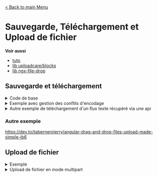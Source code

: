 [< Back to main Menu](https://github.com/gsoulie/angular-resources/blob/master/ng-sheet.md)    

# Sauvegarde, Téléchargement et Upload de fichier

**Voir aussi**
* [tuto](https://uploadcare.com/blog/how-to-upload-files-in-angular/)     
* [lib uploadcare/blocks](https://github.com/uploadcare/blocks)
* [lib ngx-file-drop](https://www.npmjs.com/package/ngx-file-drop?activeTab=readme)    

## Sauvegarde et téléchargement

<details>
    <summary>Code de base</summary>

Le principe est le suivant : créer un fichier "blob" contenant du text ou du contenu récupéré depuis un appel API par exemple, puis créer un lien de type ````<a href>```` invisible ayant pour url le fichier blob. On simule un clic sur ce lien qui va lancer le téléchargement du fichier


````typescript
filecontent = '';

saveFile() {
    const fileName = 'mon-fichier.txt';
    const file = new Blob([this.filecontent], { type: "text/plain" });

    const link = document.createElement('a');
    link.href = URL.createObjectURL(file);
    link.download = fileName;
    link.click();
    link.remove();
  }
````
</details>

<details>
    <summary>Exemple avec gestion des conflits d'encodage</summary>

````typescript
private createDataExportLink(fileContent: string) {
    const json = fileContent;
    let BOM = new Uint8Array([0xEF, 0xBB, 0xBF]); // pour régler les conflits d'encodage suite à l'ouverture dans excel
    let blob = new Blob([BOM, json]);
    
    //const blob = new Blob([json], {type: 'application/text'});
    
    const link = document.createElement('a');
    link.href = URL.createObjectURL(blob);
    link.download = `export-${this.currentDate.format('MM-YYYY')}.csv`;
    link.click();
  }
````
    
</details>

<details>
    <summary>Autre exemple de téléchargement d'un flux texte récupéré via une api</summary>

````typescript
this.apiService.getFile()
  .subscribe(res => {
    const json = res;
    const blob = new Blob([json], {type: 'application/text'});
    const link = document.createElement('a');
    link.href = URL.createObjectURL(blob);
    link.download = `export-${this.currentDate.format('MM-YYYY')}.txt`;
    link.click();
  })
````    
</details>


### Autre exemple
https://dev.to/tabernerojerry/angular-drag-and-drop-files-upload-made-simple-jb6

## Upload de fichier

<details>
    <summary>Exemple</summary>

*upload.component.html*
````html
<div>
  <h1>Drag and Drop Files Upload</h1>

  <div class="dnd-wrapper">
    <!-- Start Drop Zone -->
    <div class="upload-wrapper">
      <input
        #fileInput
        type="file"
        (change)="handleChange($event)"
        [accept]="allowedFileTypes"
      />
      <p>
        Drag and drop <br />
        file here to upload. <br />
        (PNG, JPG, SVG)
      </p>

      <button type="button" (click)="fileInput.click()">Browse File</button>
    </div>
    <!-- End Drop Zone -->

    <!-- Start Preview Image -->
    <div
      *ngIf="fileUrl && uploadFile"
      [ngStyle]="{ 'background-image': 'url(' + fileUrl + ')' }"
      class="uploaded-wrapper"
    >
      <div class="button-wrapper">
        <p>{{ uploadFile.name }}</p>

        <div>
          <button
            type="button"
            [disabled]="isUploading"
            (click)="handleUploadFile()"
          >
            {{ !isUploading ? "UPLOAD" : "UPLOADING..." }}
          </button>
          <button
            type="button"
            [disabled]="isUploading"
            (click)="handleRemovesFile()"
          >
            REMOVE
          </button>
        </div>
      </div>
    </div>
    <!-- End Preview Image -->
  </div>
</div>

````

*upload.component.ts*
````typescript
import { CommonModule } from '@angular/common';
import { Component, ElementRef, viewChild } from '@angular/core';
import { serialize } from 'object-to-formdata';

const ALLOWED_FILE_TYPES = [
  'image/jpeg',
  'image/png',
  'image/svg+xml',
];

@Component({
  selector: 'app-upload',
  standalone: true,
  imports: [CommonModule],
  templateUrl: './upload.component.html',
  styleUrl: './upload.component.scss'
})
export default class UploadComponent {
  fileInput = viewChild<ElementRef<HTMLDivElement>>('fileInput')

  allowedFileTypes = ALLOWED_FILE_TYPES;

  isUploading = false;
  fileUrl!: string | null;
  uploadFile!: File | null;

  handleChange(event: any) {
    const file = event.target.files[0] as File;

    if (this.allowedFileTypes.indexOf(file?.type) === -1) {
      alert('File type is not allowed.');
      this.handleRemovesFile();
      return;
    }

    this.fileUrl = URL.createObjectURL(file);
    this.uploadFile = file;
  }

  handleRemovesFile() {
    if (this.fileInput && this.fileInput()?.nativeElement) {
      //this.fileInput()?.nativeElement.value = null;
      this.fileInput()?.nativeElement.remove();
    }

    this.uploadFile = null;
    this.fileUrl = null;
  }

  handleUploadFile() {
    this.isUploading = true;

    const formData = serialize({
      document: this.uploadFile
    });
  }
}

````

</details>

<details>
    <summary>Upload de fichier en mode multipart</summary>

````typescript
  async sendMultipart(filesToSend: LocalFile[]): Promise<any> {
    const formData = new FormData();

    for (let i = 0; i < filesToSend.length; i++) {  
        const readFile = await Filesystem.readFile({
          path: filesToSend[i].path,
          directory: Directory.Data
        });

        // Conversion du fichier base64 en Blob
        const rawData = atob(readFile.data);
        const bytes = new Array(rawData.length);
        for (let x = 0; x < rawData.length; x++) {
            bytes[x] = rawData.charCodeAt(x);
        }
        const arr = new Uint8Array(bytes);
        const extension = filesToSend[i].path.split('.').pop();
        let mimeType = 'image/'+extension;

        if (extension.toLowerCase() === 'pdf') { mimeType = 'application/pdf'; }

        const blob = new Blob([arr], {type:  mimeType});

        formData.append('MesFichiers', blob, filesToSend[i].name);
      }

    formData.append('json', JSON.stringify(missionSync));

    return this.http.post(this.configurationService.config.api.synchro, formData)
    .pipe(map((res: any) => res))
    .toPromise();
  }
````    
</details>
